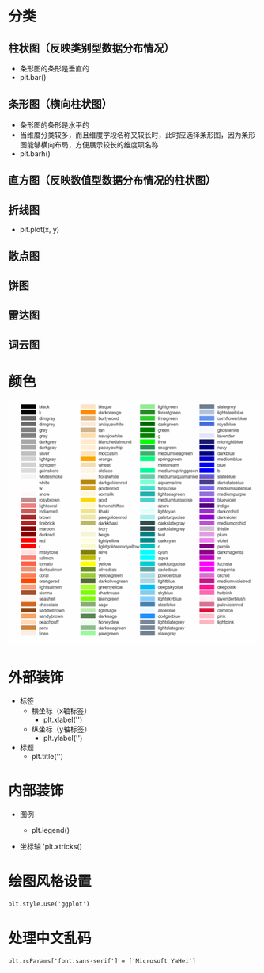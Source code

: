 # 分类

## 柱状图（反映类别型数据分布情况）
- 条形图的条形是垂直的
- plt.bar()

## 条形图（横向柱状图）
- 条形图的条形是水平的
- 当维度分类较多，而且维度字段名称又较长时，此时应选择条形图，因为条形图能够横向布局，方便展示较长的维度项名称
- plt.barh()

## 直方图（反映数值型数据分布情况的柱状图）

## 折线图
- plt.plot(x, y)
## 散点图

## 饼图

## 雷达图

## 词云图





# 颜色

![](./pic/p6.png)


# 外部装饰
- 标签
	- 横坐标（x轴标签）
		- plt.xlabel('')
	- 纵坐标（y轴标签）
		- plt.ylabel('')
- 标题
	- plt.title('')


# 内部装饰
- 图例
	- plt.legend()

- 坐标轴
	'plt.xtricks()


# 绘图风格设置
 `plt.style.use('ggplot')`

# 处理中文乱码
`plt.rcParams['font.sans-serif'] = ['Microsoft YaHei']`
